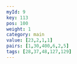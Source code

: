 ```yaml
---
myId: 9
key: 113
pos: 100
weight: 1
category: main
value: [23,2,1,1]
pairs: [1,30,400,6,2,5]
tags: [28,37,48,127,129]
---
```

